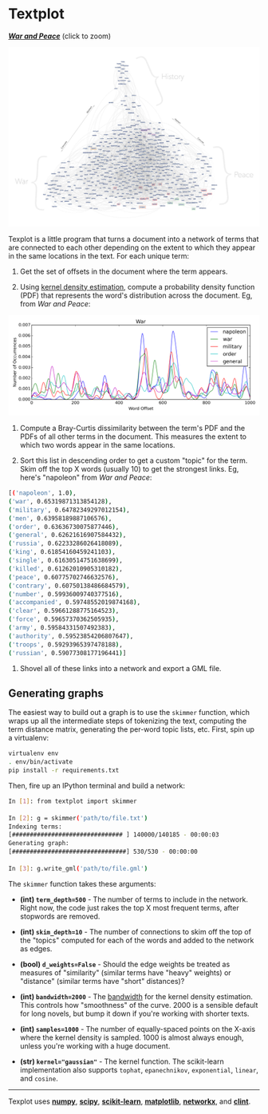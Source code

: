 # Textplot

<a href="http://textplot.s3-website-us-west-1.amazonaws.com/#mental-maps/war-and-peace" target="_new">**_War and Peace_**</a> (click to zoom)

<a href="http://textplot.s3-website-us-west-1.amazonaws.com/#mental-maps/war-and-peace" target="_new">![War and Peace](notes/mental-maps/networks/war-and-peace.jpg)</a>

Texplot is a little program that turns a document into a network of terms that are connected to each other depending on the extent to which they appear in the same locations in the text. For each unique term:

1. Get the set of offsets in the document where the term appears.

1. Using [kernel density estimation](http://en.wikipedia.org/wiki/Kernel_density_estimation), compute a probability density function (PDF) that represents the word's distribution across the document. Eg, from _War and Peace_:

  ![War and Peace](notes/mental-maps/figures/war.png)

1. Compute a Bray-Curtis dissimilarity between the term's PDF and the PDFs of all other terms in the document. This measures the extent to which two words appear in the same locations.

1. Sort this list in descending order to get a custom "topic" for the term. Skim off the top X words (usually 10) to get the strongest links. Eg, here's "napoleon" from _War and Peace_:

  ```bash
  [('napoleon', 1.0),
  ('war', 0.65319871313854128),
  ('military', 0.64782349297012154),
  ('men', 0.63958189887106576),
  ('order', 0.63636730075877446),
  ('general', 0.62621616907584432),
  ('russia', 0.62233286026418089),
  ('king', 0.61854160459241103),
  ('single', 0.61630514751638699),
  ('killed', 0.61262010905310182),
  ('peace', 0.60775702746632576),
  ('contrary', 0.60750138486684579),
  ('number', 0.59936009740377516),
  ('accompanied', 0.59748552019874168),
  ('clear', 0.59661288775164523),
  ('force', 0.59657370362505935),
  ('army', 0.59584331507492383),
  ('authority', 0.59523854206807647),
  ('troops', 0.59293965397478188),
  ('russian', 0.59077308177196441)]
  ```

1. Shovel all of these links into a network and export a GML file.

## Generating graphs

The easiest way to build out a graph is to use the `skimmer` function, which wraps up all the intermediate steps of tokenizing the text, computing the term distance matrix, generating the per-word topic lists, etc. First, spin up a virtualenv:

```bash
virtualenv env
. env/bin/activate
pip install -r requirements.txt
```

Then, fire up an IPython terminal and build a network:

```bash
In [1]: from textplot import skimmer

In [2]: g = skimmer('path/to/file.txt')
Indexing terms:
[############################### ] 140000/140185 - 00:00:03
Generating graph:
[################################] 530/530 - 00:00:00

In [3]: g.write_gml('path/to/file.gml')
```

The `skimmer` function takes these arguments:

- **(int) `term_depth=500`** - The number of terms to include in the network. Right now, the code just rakes the top X most frequent terms, after stopwords are removed.

- **(int) `skim_depth=10`** - The number of connections to skim off the top of the "topics" computed for each of the words and added to the network as edges.

- **(bool) `d_weights=False`** - Should the edge weights be treated as measures of "similarity" (similar terms have "heavy" weights) or "distance" (similar terms have "short" distances)?

- **(int) `bandwidth=2000`** - The [bandwidth](http://en.wikipedia.org/wiki/Kernel_density_estimation#Bandwidth_selection) for the kernel density estimation. This controls how "smoothness" of the curve. 2000 is a sensible default for long novels, but bump it down if you're working with shorter texts.

- **(int) `samples=1000`** - The number of equally-spaced points on the X-axis where the kernel density is sampled. 1000 is almost always enough, unless you're working with a huge document.

- **(str) `kernel="gaussian"`** - The kernel function. The scikit-learn implementation also supports `tophat`, `epanechnikov`, `exponential`, `linear`, and `cosine`.

---

Texplot uses **[numpy](http://www.numpy.org)**, **[scipy](http://www.scipy.org)**, **[scikit-learn](http://scikit-learn.org)**, **[matplotlib](http://matplotlib.org)**, **[networkx](http://networkx.github.io)**, and **[clint](https://github.com/kennethreitz/clint)**.
